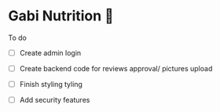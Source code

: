 # Gabi Nutrition 🥙

To do 

- [ ] Create admin login
- [ ] Create backend code for reviews approval/ pictures upload 
- [ ] Finish styling tyling 
- [ ] Add security features 




